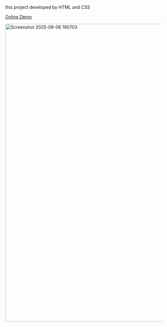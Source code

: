 
this project developed by HTML and CSS


<a href="https://parniazarinweb.github.io/life-coach/">Online Demo</a>


<img width="1916" height="956" alt="Screenshot 2025-08-06 160703" src="https://github.com/user-attachments/assets/cb8b3aa4-92c8-4617-bd80-21ee0ac09355" />
